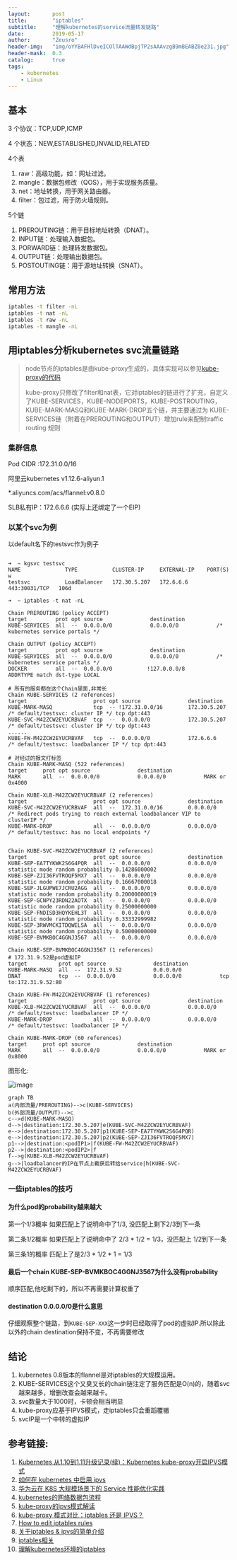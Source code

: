 ```yaml
---
layout:       post
title:        "iptables"
subtitle:     "理解kubernetes的service流量转发链路"
date:         2019-05-17
author:       "Zeusro"
header-img:   "img/oYYBAFHlDveICOlTAAWdBpjTP2sAAAvzgB9mBEABZ0e231.jpg"
header-mask:  0.3
catalog:      true
tags:
    - kubernetes
    - Linux
---
```


## 基本

3 个协议：TCP,UDP,ICMP

4 个状态：NEW,ESTABLISHED,INVALID,RELATED

4个表

1. raw：高级功能，如：网址过滤。
1. mangle：数据包修改（QOS），用于实现服务质量。
1. net：地址转换，用于网关路由器。
1. filter：包过滤，用于防火墙规则。

5个链

1. PREROUTING链：用于目标地址转换（DNAT）。
1. INPUT链：处理输入数据包。
1. PORWARD链：处理转发数据包。
2. OUTPUT链：处理输出数据包。
1. POSTOUTING链：用于源地址转换（SNAT）。

## 常用方法

```bash
iptables -t filter -nL
iptables -t nat -nL
iptables -t raw -nL
iptables -t mangle -nL
```


## 用iptables分析kubernetes svc流量链路

> node节点的iptables是由kube-proxy生成的，具体实现可以参见[kube-proxy的代码](https://github.com/kubernetes/kubernetes/blob/master/pkg/proxy/iptables/proxier.go)
> 
> kube-proxy只修改了filter和nat表，它对iptables的链进行了扩充，自定义了KUBE-SERVICES，KUBE-NODEPORTS，KUBE-POSTROUTING，KUBE-MARK-MASQ和KUBE-MARK-DROP五个链，并主要通过为 KUBE-SERVICES链（附着在PREROUTING和OUTPUT）增加rule来配制traffic routing 规则

### 集群信息

Pod CIDR :172.31.0.0/16

阿里云kubernetes v1.12.6-aliyun.1

*.aliyuncs.com/acs/flannel:v0.8.0

SLB私有IP：172.6.6.6 (实际上还绑定了一个EIP)

### 以某个svc为例

以default名下的testsvc作为例子

```

➜  ~ kgsvc testsvc
NAME              TYPE           CLUSTER-IP     EXTERNAL-IP    PORT(S)         w
testsvc           LoadBalancer   172.30.5.207   172.6.6.6      443:30031/TCP   106d

➜  ~ iptables -t nat -nL 

Chain PREROUTING (policy ACCEPT)
target         prot opt source               destination
KUBE-SERVICES  all  --  0.0.0.0/0            0.0.0.0/0            /* kubernetes service portals */

Chain OUTPUT (policy ACCEPT)
target         prot opt source               destination
KUBE-SERVICES  all  --  0.0.0.0/0            0.0.0.0/0            /* kubernetes service portals */
DOCKER         all  --  0.0.0.0/0           !127.0.0.0/8          ADDRTYPE match dst-type LOCAL

# 所有的服务都在这个Chain里面,非常长
Chain KUBE-SERVICES (2 references)
target                     prot opt source               destination
KUBE-MARK-MASQ             tcp  -- !172.31.0.0/16        172.30.5.207         /* default/testsvc: cluster IP */ tcp dpt:443
KUBE-SVC-M42ZCW2EYUCRBVAF  tcp  --  0.0.0.0/0            172.30.5.207         /* default/testsvc: cluster IP */ tcp dpt:443
......
KUBE-FW-M42ZCW2EYUCRBVAF   tcp  --  0.0.0.0/0            172.6.6.6            /* default/testsvc: loadbalancer IP */ tcp dpt:443

# 对经过的报文打标签
Chain KUBE-MARK-MASQ (522 references)
target     prot opt source               destination
MARK       all  --  0.0.0.0/0            0.0.0.0/0            MARK or 0x4000

Chain KUBE-XLB-M42ZCW2EYUCRBVAF (2 references)
target                     prot opt source               destination
KUBE-SVC-M42ZCW2EYUCRBVAF  all  --  172.31.0.0/16        0.0.0.0/0            /* Redirect pods trying to reach external loadbalancer VIP to clusterIP */
KUBE-MARK-DROP             all  --  0.0.0.0/0            0.0.0.0/0            /* default/testsvc: has no local endpoints */


Chain KUBE-SVC-M42ZCW2EYUCRBVAF (2 references)
target                     prot opt source               destination
KUBE-SEP-EA7TYKWK2S6G4PQR  all  --  0.0.0.0/0            0.0.0.0/0            statistic mode random probability 0.14286000002
KUBE-SEP-ZJI36FVTROQF5MX7  all  --  0.0.0.0/0            0.0.0.0/0            statistic mode random probability 0.16667000018
KUBE-SEP-JLGUPWE7JCRU2AGG  all  --  0.0.0.0/0            0.0.0.0/0            statistic mode random probability 0.20000000019
KUBE-SEP-GCNPY23RDN22AOTX  all  --  0.0.0.0/0            0.0.0.0/0            statistic mode random probability 0.25000000000
KUBE-SEP-FNDISD3HQYKEHL3T  all  --  0.0.0.0/0            0.0.0.0/0            statistic mode random probability 0.33332999982
KUBE-SEP-3RWVMCKITDQWELSA  all  --  0.0.0.0/0            0.0.0.0/0            statistic mode random probability 0.50000000000
KUBE-SEP-BVMKBOC4GGNJ3567  all  --  0.0.0.0/0            0.0.0.0/0

Chain KUBE-SEP-BVMKBOC4GGNJ3567 (1 references)
# 172.31.9.52是pod虚拟IP
target          prot opt source               destination
KUBE-MARK-MASQ  all  --  172.31.9.52          0.0.0.0/0
DNAT            tcp  --  0.0.0.0/0            0.0.0.0/0            tcp to:172.31.9.52:80

Chain KUBE-FW-M42ZCW2EYUCRBVAF (1 references)
target                     prot opt source               destination
KUBE-XLB-M42ZCW2EYUCRBVAF  all  --  0.0.0.0/0            0.0.0.0/0            /* default/testsvc: loadbalancer IP */
KUBE-MARK-DROP             all  --  0.0.0.0/0            0.0.0.0/0            /* default/testsvc: loadbalancer IP */

Chain KUBE-MARK-DROP (60 references)
target     prot opt source               destination
MARK       all  --  0.0.0.0/0            0.0.0.0/0            MARK or 0x8000
```

图形化:

![image](/img/in-post/kubernetes-iptables/chain.png)

```
graph TB
a(内部流量/PREROUTING)-->c(KUBE-SERVICES)
b(外部流量/OUTPUT)-->c
c-->d(KUBE-MARK-MASQ)
d-->|destination:172.30.5.207|e(KUBE-SVC-M42ZCW2EYUCRBVAF)
e-->|destination:172.30.5.207|p1(KUBE-SEP-EA7TYKWK2S6G4PQR)
e-->|destination:172.30.5.207|p2(KUBE-SEP-ZJI36FVTROQF5MX7)
p1-->|destination:<podIP1>|f(KUBE-FW-M42ZCW2EYUCRBVAF)
p2-->|destination:<podIP2>|f
f-->g(KUBE-XLB-M42ZCW2EYUCRBVAF)
g-->|loadbalancer的IP在节点上截获后转给service|h(KUBE-SVC-M42ZCW2EYUCRBVAF)
```

### 一些iptables的技巧

#### 为什么pod的probability越来越大

第一个1/3概率 如果匹配上了说明命中了1/3, 没匹配上剩下2/3到下一条

第二条1/2概率 如果匹配上了说明命中了 2/3 * 1/2 = 1/3，没匹配上 1/2到下一条

第三条1的概率 匹配上了是2/3 * 1/2 * 1 = 1/3

#### 最后一个chain KUBE-SEP-BVMKBOC4GGNJ3567为什么没有probability

顺序匹配,他吃剩下的，所以不再需要计算权重了

#### destination 0.0.0.0/0是什么意思

仔细观察整个链路，到`KUBE-SEP-XXX`这一步时已经取得了pod的虚拟IP.所以除此以外的chain destination保持不变，不再需要修改


## 结论

1. kubernetes 0.8版本的flannel是对iptables的大规模运用。
1. KUBE-SERVICES这个又臭又长的chain链注定了服务匹配是O(n)的，随着svc越来越多，增删改查会越来越卡。
1. svc数量大于1000时，卡顿会相当明显
2. kube-proxy应基于IPVS模式，走iptables只会重蹈覆辙
3. svcIP是一个中转的虚拟IP


## 参考链接:
1. [Kubernetes 从1.10到1.11升级记录(续)：Kubernetes kube-proxy开启IPVS模式](https://blog.frognew.com/2018/10/kubernetes-kube-proxy-enable-ipvs.htm)
2. [如何在 kubernetes 中启用 ipvs](https://juejin.im/entry/5b7e409ce51d4538b35c03df)
3. [华为云在 K8S 大规模场景下的 Service 性能优化实践](https://zhuanlan.zhihu.com/p/37230013)
4. [kubernetes的网络数据包流程](https://zhuanlan.zhihu.com/p/28289080)
5. [kube-proxy的ipvs模式解读](https://segmentfault.com/a/1190000016333317)
6. [kube-proxy 模式对比：iptables 还是 IPVS？](https://www.jishuwen.com/d/2K3c)
1. [How to edit iptables rules](https://fedoraproject.org/wiki/How_to_edit_iptables_rules)
2. [关于iptables & ipvs的简单介绍](http://www.voidcn.com/article/p-uttldwvk-pz.html)
3. [iptables相关](https://www.zsythink.net/archives/category/%E8%BF%90%E7%BB%B4%E7%9B%B8%E5%85%B3/iptables/)
4. [理解kubernetes环境的iptables](https://www.cnblogs.com/charlieroro/p/9588019.html)